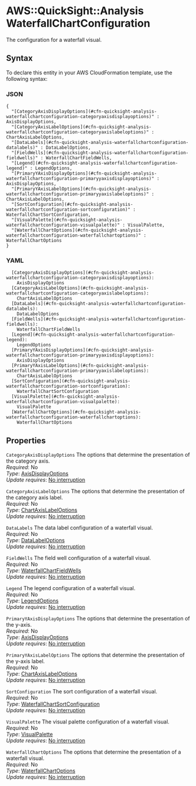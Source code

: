 # AWS::QuickSight::Analysis WaterfallChartConfiguration<a name="aws-properties-quicksight-analysis-waterfallchartconfiguration"></a>

The configuration for a waterfall visual\.

## Syntax<a name="aws-properties-quicksight-analysis-waterfallchartconfiguration-syntax"></a>

To declare this entity in your AWS CloudFormation template, use the following syntax:

### JSON<a name="aws-properties-quicksight-analysis-waterfallchartconfiguration-syntax.json"></a>

```
{
  "[CategoryAxisDisplayOptions](#cfn-quicksight-analysis-waterfallchartconfiguration-categoryaxisdisplayoptions)" : AxisDisplayOptions,
  "[CategoryAxisLabelOptions](#cfn-quicksight-analysis-waterfallchartconfiguration-categoryaxislabeloptions)" : ChartAxisLabelOptions,
  "[DataLabels](#cfn-quicksight-analysis-waterfallchartconfiguration-datalabels)" : DataLabelOptions,
  "[FieldWells](#cfn-quicksight-analysis-waterfallchartconfiguration-fieldwells)" : WaterfallChartFieldWells,
  "[Legend](#cfn-quicksight-analysis-waterfallchartconfiguration-legend)" : LegendOptions,
  "[PrimaryYAxisDisplayOptions](#cfn-quicksight-analysis-waterfallchartconfiguration-primaryyaxisdisplayoptions)" : AxisDisplayOptions,
  "[PrimaryYAxisLabelOptions](#cfn-quicksight-analysis-waterfallchartconfiguration-primaryyaxislabeloptions)" : ChartAxisLabelOptions,
  "[SortConfiguration](#cfn-quicksight-analysis-waterfallchartconfiguration-sortconfiguration)" : WaterfallChartSortConfiguration,
  "[VisualPalette](#cfn-quicksight-analysis-waterfallchartconfiguration-visualpalette)" : VisualPalette,
  "[WaterfallChartOptions](#cfn-quicksight-analysis-waterfallchartconfiguration-waterfallchartoptions)" : WaterfallChartOptions
}
```

### YAML<a name="aws-properties-quicksight-analysis-waterfallchartconfiguration-syntax.yaml"></a>

```
  [CategoryAxisDisplayOptions](#cfn-quicksight-analysis-waterfallchartconfiguration-categoryaxisdisplayoptions):
    AxisDisplayOptions
  [CategoryAxisLabelOptions](#cfn-quicksight-analysis-waterfallchartconfiguration-categoryaxislabeloptions):
    ChartAxisLabelOptions
  [DataLabels](#cfn-quicksight-analysis-waterfallchartconfiguration-datalabels):
    DataLabelOptions
  [FieldWells](#cfn-quicksight-analysis-waterfallchartconfiguration-fieldwells):
    WaterfallChartFieldWells
  [Legend](#cfn-quicksight-analysis-waterfallchartconfiguration-legend):
    LegendOptions
  [PrimaryYAxisDisplayOptions](#cfn-quicksight-analysis-waterfallchartconfiguration-primaryyaxisdisplayoptions):
    AxisDisplayOptions
  [PrimaryYAxisLabelOptions](#cfn-quicksight-analysis-waterfallchartconfiguration-primaryyaxislabeloptions):
    ChartAxisLabelOptions
  [SortConfiguration](#cfn-quicksight-analysis-waterfallchartconfiguration-sortconfiguration):
    WaterfallChartSortConfiguration
  [VisualPalette](#cfn-quicksight-analysis-waterfallchartconfiguration-visualpalette):
    VisualPalette
  [WaterfallChartOptions](#cfn-quicksight-analysis-waterfallchartconfiguration-waterfallchartoptions):
    WaterfallChartOptions
```

## Properties<a name="aws-properties-quicksight-analysis-waterfallchartconfiguration-properties"></a>

`CategoryAxisDisplayOptions` <a name="cfn-quicksight-analysis-waterfallchartconfiguration-categoryaxisdisplayoptions"></a>
The options that determine the presentation of the category axis\.  
_Required_: No  
_Type_: [AxisDisplayOptions](aws-properties-quicksight-analysis-axisdisplayoptions.md)  
_Update requires_: [No interruption](https://docs.aws.amazon.com/AWSCloudFormation/latest/UserGuide/using-cfn-updating-stacks-update-behaviors.html#update-no-interrupt)

`CategoryAxisLabelOptions` <a name="cfn-quicksight-analysis-waterfallchartconfiguration-categoryaxislabeloptions"></a>
The options that determine the presentation of the category axis label\.  
_Required_: No  
_Type_: [ChartAxisLabelOptions](aws-properties-quicksight-analysis-chartaxislabeloptions.md)  
_Update requires_: [No interruption](https://docs.aws.amazon.com/AWSCloudFormation/latest/UserGuide/using-cfn-updating-stacks-update-behaviors.html#update-no-interrupt)

`DataLabels` <a name="cfn-quicksight-analysis-waterfallchartconfiguration-datalabels"></a>
The data label configuration of a waterfall visual\.  
_Required_: No  
_Type_: [DataLabelOptions](aws-properties-quicksight-analysis-datalabeloptions.md)  
_Update requires_: [No interruption](https://docs.aws.amazon.com/AWSCloudFormation/latest/UserGuide/using-cfn-updating-stacks-update-behaviors.html#update-no-interrupt)

`FieldWells` <a name="cfn-quicksight-analysis-waterfallchartconfiguration-fieldwells"></a>
The field well configuration of a waterfall visual\.  
_Required_: No  
_Type_: [WaterfallChartFieldWells](aws-properties-quicksight-analysis-waterfallchartfieldwells.md)  
_Update requires_: [No interruption](https://docs.aws.amazon.com/AWSCloudFormation/latest/UserGuide/using-cfn-updating-stacks-update-behaviors.html#update-no-interrupt)

`Legend` <a name="cfn-quicksight-analysis-waterfallchartconfiguration-legend"></a>
The legend configuration of a waterfall visual\.  
_Required_: No  
_Type_: [LegendOptions](aws-properties-quicksight-analysis-legendoptions.md)  
_Update requires_: [No interruption](https://docs.aws.amazon.com/AWSCloudFormation/latest/UserGuide/using-cfn-updating-stacks-update-behaviors.html#update-no-interrupt)

`PrimaryYAxisDisplayOptions` <a name="cfn-quicksight-analysis-waterfallchartconfiguration-primaryyaxisdisplayoptions"></a>
The options that determine the presentation of the y\-axis\.  
_Required_: No  
_Type_: [AxisDisplayOptions](aws-properties-quicksight-analysis-axisdisplayoptions.md)  
_Update requires_: [No interruption](https://docs.aws.amazon.com/AWSCloudFormation/latest/UserGuide/using-cfn-updating-stacks-update-behaviors.html#update-no-interrupt)

`PrimaryYAxisLabelOptions` <a name="cfn-quicksight-analysis-waterfallchartconfiguration-primaryyaxislabeloptions"></a>
The options that determine the presentation of the y\-axis label\.  
_Required_: No  
_Type_: [ChartAxisLabelOptions](aws-properties-quicksight-analysis-chartaxislabeloptions.md)  
_Update requires_: [No interruption](https://docs.aws.amazon.com/AWSCloudFormation/latest/UserGuide/using-cfn-updating-stacks-update-behaviors.html#update-no-interrupt)

`SortConfiguration` <a name="cfn-quicksight-analysis-waterfallchartconfiguration-sortconfiguration"></a>
The sort configuration of a waterfall visual\.  
_Required_: No  
_Type_: [WaterfallChartSortConfiguration](aws-properties-quicksight-analysis-waterfallchartsortconfiguration.md)  
_Update requires_: [No interruption](https://docs.aws.amazon.com/AWSCloudFormation/latest/UserGuide/using-cfn-updating-stacks-update-behaviors.html#update-no-interrupt)

`VisualPalette` <a name="cfn-quicksight-analysis-waterfallchartconfiguration-visualpalette"></a>
The visual palette configuration of a waterfall visual\.  
_Required_: No  
_Type_: [VisualPalette](aws-properties-quicksight-analysis-visualpalette.md)  
_Update requires_: [No interruption](https://docs.aws.amazon.com/AWSCloudFormation/latest/UserGuide/using-cfn-updating-stacks-update-behaviors.html#update-no-interrupt)

`WaterfallChartOptions` <a name="cfn-quicksight-analysis-waterfallchartconfiguration-waterfallchartoptions"></a>
The options that determine the presentation of a waterfall visual\.  
_Required_: No  
_Type_: [WaterfallChartOptions](aws-properties-quicksight-analysis-waterfallchartoptions.md)  
_Update requires_: [No interruption](https://docs.aws.amazon.com/AWSCloudFormation/latest/UserGuide/using-cfn-updating-stacks-update-behaviors.html#update-no-interrupt)

